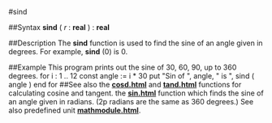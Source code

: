 
#sind

##Syntax
**sind** ( *r* : **real** ) : **real**

##Description
The **sind** function is used to find the sine of an angle given in degrees. For example, **sind** (0) is 0.

##Example
This program prints out the sine of 30, 60, 90, up to 360 degrees.
        for i : 1 .. 12
            const angle := i * 30
            put "Sin of ", angle, " is ", sind ( angle )
        end for
##See also
the **[cosd.html](cosd)** and **[tand.html](tand)** functions for calculating cosine and tangent.
the **[sin.html](sin)** function which finds the sine of an angle given in radians. (2p radians are the same as 360 degrees.)
See also predefined unit **[mathmodule.html](Math)**.
